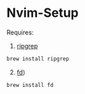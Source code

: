 # Nvim-Setup

Requires:

1. [ripgrep](https://github.com/BurntSushi/ripgrep)

```bash
brew install ripgrep
```

2. [fd](https://github.com/sharkdp/fd))

```bash
brew install fd
```
